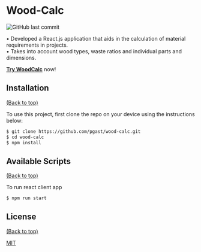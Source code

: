 <!--![Banner](https://github.com/navendu-pottekkat/awesome-readme/blob/master/header.png) -->

# Wood-Calc
![GitHub last commit](https://img.shields.io/github/last-commit/pgast/wood-calc)

• Developed a React.js application that aids in the calculation of material requirements in projects.\
• Takes into account wood types, waste ratios and individual parts and dimensions.

[**Try WoodCalc**](http://woodcalc.surge.sh/) now!  

## Installation
[(Back to top)](#Wood-Calc)  
  
To use this project, first clone the repo on your device using the instructions below:
```bash
$ git clone https://github.com/pgast/wood-calc.git
$ cd wood-calc
$ npm install
```

## Available Scripts
[(Back to top)](#Wood-Calc)

To run react client app
```bash
$ npm run start
```

## License  
[(Back to top)](#Wood-Calc)    
  
[MIT](https://choosealicense.com/licenses/mit/)

